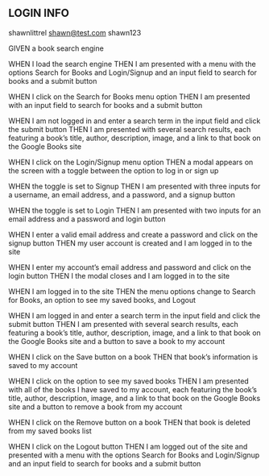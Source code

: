 LOGIN INFO
---
shawnlittrel
shawn@test.com
shawn123

GIVEN a book search engine


WHEN I load the search engine
THEN I am presented with a menu with the options Search for Books and Login/Signup and an input field to search for books and a submit button


WHEN I click on the Search for Books menu option
THEN I am presented with an input field to search for books and a submit button


WHEN I am not logged in and enter a search term in the input field and click the submit button
THEN I am presented with several search results, each featuring a book’s title, author, description, image, and a link to that book on the Google Books site


WHEN I click on the Login/Signup menu option
THEN a modal appears on the screen with a toggle between the option to log in or sign up


WHEN the toggle is set to Signup
THEN I am presented with three inputs for a username, an email address, and a password, and a signup button


WHEN the toggle is set to Login
THEN I am presented with two inputs for an email address and a password and login button


WHEN I enter a valid email address and create a password and click on the signup button
THEN my user account is created and I am logged in to the site


WHEN I enter my account’s email address and password and click on the login button
THEN I the modal closes and I am logged in to the site


WHEN I am logged in to the site
THEN the menu options change to Search for Books, an option to see my saved books, and Logout


WHEN I am logged in and enter a search term in the input field and click the submit button
THEN I am presented with several search results, each featuring a book’s title, author, description, image, and a link to that book on the Google Books site and a button to save a book to my account


WHEN I click on the Save button on a book
THEN that book’s information is saved to my account


WHEN I click on the option to see my saved books
THEN I am presented with all of the books I have saved to my account, each featuring the book’s title, author, description, image, and a link to that book on the Google Books site and a button to remove a book from my account


WHEN I click on the Remove button on a book
THEN that book is deleted from my saved books list


WHEN I click on the Logout button
THEN I am logged out of the site and presented with a menu with the options Search for Books and Login/Signup and an input field to search for books and a submit button  